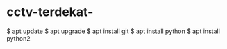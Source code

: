 # cctv-terdekat-
$ apt update
$ apt upgrade
$ apt install git
$ apt install python
$ apt install python2


